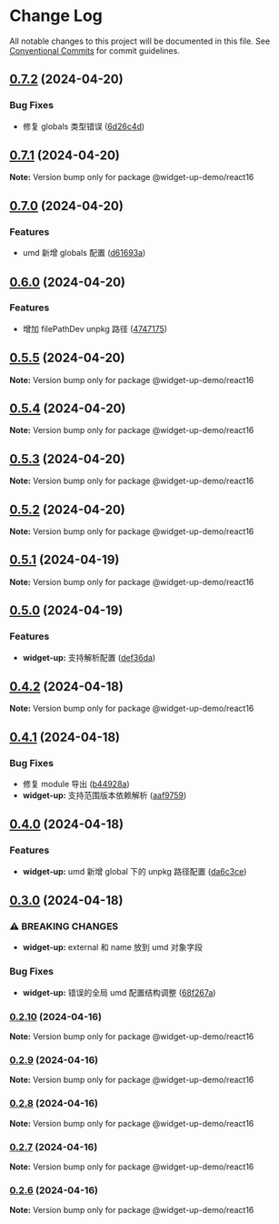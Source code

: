 # Change Log

All notable changes to this project will be documented in this file.
See [Conventional Commits](https://conventionalcommits.org) for commit guidelines.

## [0.7.2](https://github.com/tolerance-go/widget-up/compare/@widget-up-demo/react16@0.7.1...@widget-up-demo/react16@0.7.2) (2024-04-20)

### Bug Fixes

- 修复 globals 类型错误 ([6d26c4d](https://github.com/tolerance-go/widget-up/commit/6d26c4d4683c382d034b64aa7ce9c70321292a51))

## [0.7.1](https://github.com/tolerance-go/widget-up/compare/@widget-up-demo/react16@0.7.0...@widget-up-demo/react16@0.7.1) (2024-04-20)

**Note:** Version bump only for package @widget-up-demo/react16

## [0.7.0](https://github.com/tolerance-go/widget-up/compare/@widget-up-demo/react16@0.6.0...@widget-up-demo/react16@0.7.0) (2024-04-20)

### Features

- umd 新增 globals 配置 ([d61693a](https://github.com/tolerance-go/widget-up/commit/d61693a63777131d016df1d134d9c1f076eb62d2))

## [0.6.0](https://github.com/tolerance-go/widget-up/compare/@widget-up-demo/react16@0.5.5...@widget-up-demo/react16@0.6.0) (2024-04-20)

### Features

- 增加 filePathDev unpkg 路径 ([4747175](https://github.com/tolerance-go/widget-up/commit/4747175eb33584b680140bfa2d2be6d59b71e6be))

## [0.5.5](https://github.com/tolerance-go/widget-up/compare/@widget-up-demo/react16@0.5.4...@widget-up-demo/react16@0.5.5) (2024-04-20)

**Note:** Version bump only for package @widget-up-demo/react16

## [0.5.4](https://github.com/tolerance-go/widget-up/compare/@widget-up-demo/react16@0.5.3...@widget-up-demo/react16@0.5.4) (2024-04-20)

**Note:** Version bump only for package @widget-up-demo/react16

## [0.5.3](https://github.com/tolerance-go/widget-up/compare/@widget-up-demo/react16@0.5.2...@widget-up-demo/react16@0.5.3) (2024-04-20)

**Note:** Version bump only for package @widget-up-demo/react16

## [0.5.2](https://github.com/tolerance-go/widget-up/compare/@widget-up-demo/react16@0.5.1...@widget-up-demo/react16@0.5.2) (2024-04-20)

**Note:** Version bump only for package @widget-up-demo/react16

## [0.5.1](https://github.com/tolerance-go/widget-up/compare/@widget-up-demo/react16@0.5.0...@widget-up-demo/react16@0.5.1) (2024-04-19)

**Note:** Version bump only for package @widget-up-demo/react16

## [0.5.0](https://github.com/tolerance-go/widget-up/compare/@widget-up-demo/react16@0.4.2...@widget-up-demo/react16@0.5.0) (2024-04-19)

### Features

- **widget-up:** 支持解析配置 ([def36da](https://github.com/tolerance-go/widget-up/commit/def36da30542f368c20ee3bdba9dd96c004fe834))

## [0.4.2](https://github.com/tolerance-go/widget-up/compare/@widget-up-demo/react16@0.4.1...@widget-up-demo/react16@0.4.2) (2024-04-18)

**Note:** Version bump only for package @widget-up-demo/react16

## [0.4.1](https://github.com/tolerance-go/widget-up/compare/@widget-up-demo/react16@0.4.0...@widget-up-demo/react16@0.4.1) (2024-04-18)

### Bug Fixes

- 修复 module 导出 ([b44928a](https://github.com/tolerance-go/widget-up/commit/b44928a28b3f625b82f837b27be692ce06e731ab))
- **widget-up:** 支持范围版本依赖解析 ([aaf9759](https://github.com/tolerance-go/widget-up/commit/aaf97596687307b0146b0ef696cd2be5b6e38b29))

## [0.4.0](https://github.com/tolerance-go/widget-up/compare/@widget-up-demo/react16@0.3.0...@widget-up-demo/react16@0.4.0) (2024-04-18)

### Features

- **widget-up:** umd 新增 global 下的 unpkg 路径配置 ([da6c3ce](https://github.com/tolerance-go/widget-up/commit/da6c3cec88798d30504f73a64cc18fa0cffc1f04))

## [0.3.0](https://github.com/tolerance-go/widget-up/compare/@widget-up-demo/react16@0.2.10...@widget-up-demo/react16@0.3.0) (2024-04-18)

### ⚠ BREAKING CHANGES

- **widget-up:** external 和 name 放到 umd 对象字段

### Bug Fixes

- **widget-up:** 错误的全局 umd 配置结构调整 ([68f267a](https://github.com/tolerance-go/widget-up/commit/68f267a7e6e820ad0b4814b37f6d05c880cfc6d7))

### [0.2.10](https://github.com/tolerance-go/widget-up/compare/@widget-up-demo/react16@0.2.9...@widget-up-demo/react16@0.2.10) (2024-04-16)

**Note:** Version bump only for package @widget-up-demo/react16

### [0.2.9](https://github.com/tolerance-go/widget-up/compare/@widget-up-demo/react16@0.2.8...@widget-up-demo/react16@0.2.9) (2024-04-16)

**Note:** Version bump only for package @widget-up-demo/react16

### [0.2.8](https://github.com/tolerance-go/widget-up/compare/@widget-up-demo/react16@0.2.7...@widget-up-demo/react16@0.2.8) (2024-04-16)

**Note:** Version bump only for package @widget-up-demo/react16

### [0.2.7](https://github.com/tolerance-go/widget-up/compare/@widget-up-demo/react16@0.2.6...@widget-up-demo/react16@0.2.7) (2024-04-16)

**Note:** Version bump only for package @widget-up-demo/react16

### [0.2.6](https://github.com/tolerance-go/widget-up/compare/@widget-up-demo/react16@0.2.5...@widget-up-demo/react16@0.2.6) (2024-04-16)

**Note:** Version bump only for package @widget-up-demo/react16
